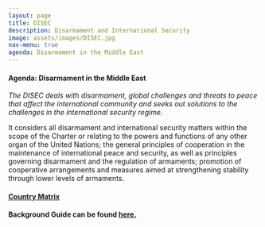 ```yaml
---
layout: page
title: DISEC
description: Disarmament and International Security
image: assets/images/DISEC.jpg
nav-menu: true
agenda: Disarmament in the Middle East
---
```


#### Agenda: Disarmament in the Middle East

*The DISEC deals with disarmament, global challenges and threats to peace that affect the
international community and seeks out solutions to the challenges in the international security
regime.*

It considers all disarmament and international security matters within the scope of the Charter or
relating to the powers and functions of any other organ of the United Nations; the general principles
of cooperation in the maintenance of international peace and security, as well as principles
governing disarmament and the regulation of armaments; promotion of cooperative arrangements
and measures aimed at strengthening stability through lower levels of armaments.

#### [Country Matrix](https://docs.google.com/spreadsheets/d/1YFyxhhz-eU_wTWukDGJAZmAxQ99oXDP6lATiJzeYfaM/edit?usp=sharing)

#### Background Guide can be found [here.](https://drive.google.com/file/d/0B6Qs-nyOS6j4a2dkbkF2WmdGRmphOTd0OWM2b3RZT25Vb0Zr/view?usp=sharing)
